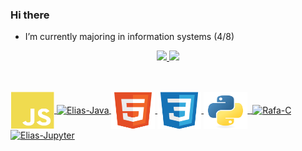 ### Hi there 

- I’m currently majoring in information systems (4/8)

<div align="center">
  <a href="https://www.linkedin.com/in/elias-de-souza/">
  <img height="180em" src="https://github-readme-stats.vercel.app/api?username=EliasGabrielSA&show_icons=true&theme=dark&include_all_commits=true&count_private=true"/>
  <img height="180em" src="https://github-readme-stats.vercel.app/api/top-langs/?username=EliasGabrielSA&layout=compact&langs_count=7&theme=dark"/>
</div>

##

<div style="display: inline_block"><br>
  <img align="center" alt="Elias-Js" height="60" width="70" src="https://raw.githubusercontent.com/devicons/devicon/master/icons/javascript/javascript-plain.svg">
  <img align="center" alt="Elias-Java" height="60" width="70" src="https://encrypted-tbn0.gstatic.com/images?q=tbn:ANd9GcRUdN8qMvmDwrXtai5OMkAQEb2D_6XBsOJO9IXcvRUAHmM8wAyYJm6SR27T-S_wFjTkjVo&usqp=CAU">
  <img align="center" alt="Elias-HTML" height="60" width="70" src="https://raw.githubusercontent.com/devicons/devicon/master/icons/html5/html5-original.svg">
  <img align="center" alt="Elias-CSS" height="60" width="70" src="https://raw.githubusercontent.com/devicons/devicon/master/icons/css3/css3-original.svg">
  <img align="center" alt="Elias-Python" height="60" width="70" src="https://raw.githubusercontent.com/devicons/devicon/master/icons/python/python-original.svg">
  <img rel="stylesheet" href="https://cdn.jsdelivr.net/gh/devicons/devicon@v2.15.1/devicon.min.css">
  <img align="center" alt="Rafa-C" height="60" width="70" src="https://img.shields.io/badge/C-00599C?style=for-the-badge&logo=c&logoColor=white">
  <img align="center" alt="Elias-Jupyter" height="60" width="70" src="https://upload.wikimedia.org/wikipedia/commons/thumb/3/38/Jupyter_logo.svg/1200px-Jupyter_logo.svg.png">
</div>
